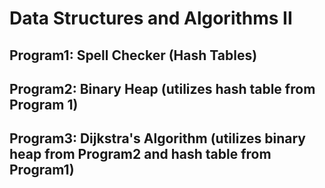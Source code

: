# Data Structures and Algorithms II
## Program1: Spell Checker (Hash Tables)
## Program2: Binary Heap (utilizes hash table from Program 1)
## Program3: Dijkstra's Algorithm (utilizes binary heap from Program2 and hash table from Program1)

